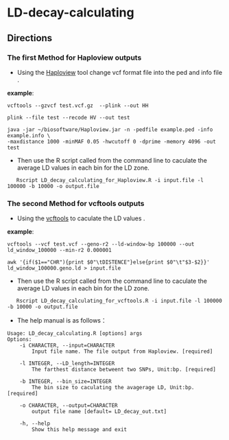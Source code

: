 # LD-decay-calculating
## Directions
### The first Method for Haploview outputs
- Using the [Haploview](https://www.broadinstitute.org/haploview/downloads) tool change vcf format file into the ped and info file .

__example__:
```
vcftools --gzvcf test.vcf.gz  --plink --out HH

plink --file test --recode HV --out test

java -jar ~/biosoftware/Haploview.jar -n -pedfile example.ped -info example.info \
-maxdistance 1000 -minMAF 0.05 -hwcutoff 0 -dprime -memory 4096 -out test
```

- Then use the R script called from the command line to caculate the average LD values in each bin for the LD zone.

```
   Rscript LD_decay_calculating_for_Haploview.R -i input.file -l 100000 -b 10000 -o output.file
```


### The second Method for vcftools outputs

- Using the [vcftools](http://vcftools.sourceforge.net/man_latest.html) to caculate the LD values .

__example__:

```
vcftools --vcf test.vcf --geno-r2 --ld-window-bp 100000 --out ld_window_100000 --min-r2 0.000001

awk '{if($1=="CHR"){print $0"\tDISTENCE"}else{print $0"\t"$3-$2}}' ld_window_100000.geno.ld > input.file
```

- Then use the R script called from the command line to caculate the average LD values in each bin for the LD zone.

```
   Rscript LD_decay_calculating_for_vcftools.R -i input.file -l 100000 -b 10000 -o output.file
```

- The help manual is as follows：

```
Usage: LD_decay_calculating.R [options] args
Options:
	-i CHARACTER, --input=CHARACTER
		Input file name. The file output from Haploview. [required]

	-l INTEGER, --LD_length=INTEGER
		The farthest distance betweent two SNPs, Unit:bp. [required]

	-b INTEGER, --bin_size=INTEGER
		The bin size to caculating the avagerage LD, Unit:bp. [required]

	-o CHARACTER, --output=CHARACTER
		output file name [default= LD_decay_out.txt]

	-h, --help
		Show this help message and exit
```
